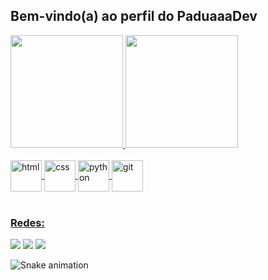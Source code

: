 ## Bem-vindo(a) ao perfil do PaduaaaDev
<!-- Dashboards -->
 <div>
   <a href="https://github.com/PaduaaaDev">
   <img height="180em" src="https://paduaaa-dev-git-main-paduaaadev.vercel.app/api?username=PaduaaaDev&show_icons=true&theme=github_dark"/>
   <img height="180em" src="https://paduaaa-dev-git-main-paduaaadev.vercel.app/api/top-langs/?username=PaduaaaDev&layout=compact&theme=github_dark"/>
   
</div>
<!-- Icone das linguagem -->
 <div style="display: inline_block"><br>
  <img align="center" alt="html" height="50" width="50" src="https://cdn.jsdelivr.net/gh/devicons/devicon/icons/html5/html5-plain-wordmark.svg" />
  <img align="center" alt="css" height="50" width="50" src="https://cdn.jsdelivr.net/gh/devicons/devicon/icons/css3/css3-plain-wordmark.svg" />
  <img align="center" alt="python" height="50" width="50" src="https://cdn.jsdelivr.net/gh/devicons/devicon/icons/python/python-original-wordmark.svg" />
  <img align="center" alt="git" height="50" width="50" src="https://cdn.jsdelivr.net/gh/devicons/devicon/icons/git/git-plain.svg" />
 </div>
 
 <br>
 
  ### Redes:
 
<div> 
 <a href ="https://wa.me/5511968101119" target="_blank"><img src="https://img.shields.io/badge/-Whatsapp-%23333?style=plastic&logo=whatsapp&logoColor=white" target="_blank"></a> 
 <a href ="https://www.beecrowd.com.br/judge/pt/profile/806541" target="_blank"><img src="https://img.shields.io/badge/-Beecrowd-%23333?style=plastic&logo=beecrowd&logoColor=white" target="_blank"></a>
 <a href="https://www.linkedin.com/in/devpadua" target="_blank"><img src="https://img.shields.io/badge/-LinkedIn-%230077B5?style=plastic&logo=linkedin&logoColor=white"   target="_blank"></a>
 
 
  ![Snake animation](https://github.com/PaduaaaDev/PaduaaaDev/blob/output/github-contribution-grid-snake.svg)
</div>
